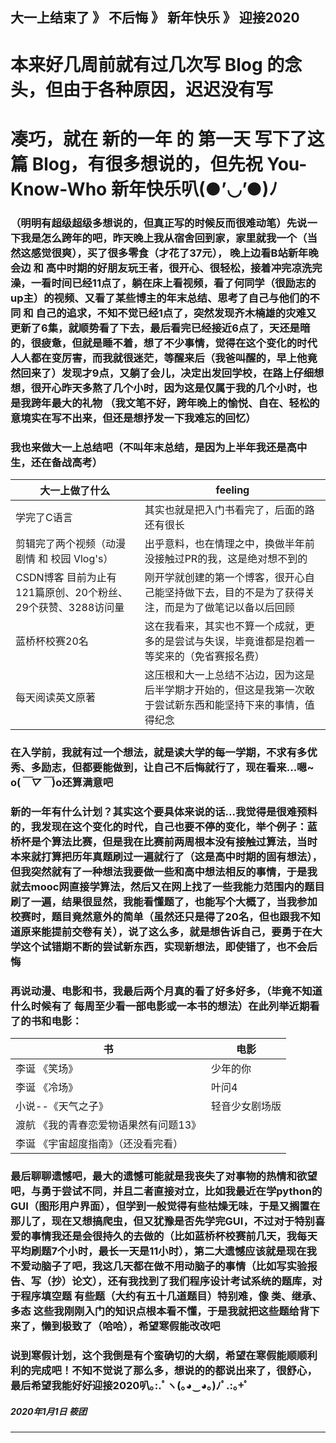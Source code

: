 大一上结束了 》 不后悔 》 新年快乐 》 迎接2020
---

# 本来好几周前就有过几次写 Blog 的念头，但由于各种原因，迟迟没有写

# 凑巧，就在 新的一年 的 第一天 写下了这篇 Blog，有很多想说的，但先祝 You-Know-Who 新年快乐叭(●’◡’●)ﾉ 

### （明明有超级超级多想说的，但真正写的时候反而很难动笔）先说一下我是怎么跨年的吧，昨天晚上我从宿舍回到家，家里就我一个（当然这感觉很爽），买了很多零食（才花了37元），  晚上边看B站新年晚会边 和 高中时期的好朋友玩王者，很开心、很轻松，接着冲完凉洗完澡，一看时间已经11点了，躺在床上看视频，看了何同学（很励志的up主）的视频、又看了某些博主的年末总结、思考了自己与他们的不同 和 自己的追求，不知不觉已经1点了，突然发现齐木楠雄的灾难又更新了6集，就顺势看了下去，最后看完已经接近6点了，天还是暗的，很疲惫，但就是睡不着，想了不少事情，觉得在这个变化的时代人人都在变厉害，而我就很迷茫，等醒来后（我爸叫醒的，早上他竟然回来了）发现才9点，又躺了会儿，决定出发回学校，在路上仔细想想，很开心昨天多熬了几个小时，因为这是仅属于我的几个小时，也是我跨年最大的礼物 （我文笔不好，跨年晚上的愉悦、自在、轻松的意境实在写不出来，但还是想抒发一下我难忘的回忆）

### 我也来做大一上总结吧（不叫年末总结，是因为上半年我还是高中生，还在备战高考）

| 大一上做了什么                           | feeling |     
 -------------                     |-------------
| 学完了C语言 |    其实也就是把入门书看完了，后面的路还有很长    |
| 剪辑完了两个视频（动漫剧情 和 校园 Vlog's） |   出乎意料，也在情理之中，换做半年前没接触过PR的我，这是绝对想不到的  |     
| CSDN博客 目前为止有121篇原创、20个粉丝、29个获赞、3288访问量 |  刚开学就创建的第一个博客，很开心自己能坚持做下去，目的不是为了获得关注，而是为了做笔记以备以后回顾  |   
| 蓝桥杯校赛20名 | 这在我看来，其实也不算一个成就，更多的是尝试与失误，毕竟谁都是抱着一等奖来的（免省赛报名费） |
| 每天阅读英文原著 | 这压根和大一上总结不沾边，因为这是后半学期才开始的，但这是我第一次敢于尝试新东西和能坚持下来的事情，值得纪念 |

### 在入学前，我就有过一个想法，就是读大学的每一学期，不求有多优秀、多励志，但都要能做到，让自己不后悔就行了，现在看来...嗯~ o(*￣▽￣*)o还算满意吧

### 新的一年有什么计划？其实这个要具体来说的话...我觉得是很难预料的，我发现在这个变化的时代，自己也要不停的变化，举个例子：蓝桥杯是个算法比赛，但是我在比赛前两周根本没有接触过算法，当时本来就打算把历年真题刷过一遍就行了（这是高中时期的固有想法），但我突然就有了一种想法我要做一些和高中想法相反的事情，于是我就去mooc网直接学算法，然后又在网上找了一些我能力范围内的题目刷了一遍，结果很显然，我能看懂题了，也能写个大概了，当我参加校赛时，题目竟然意外的简单（虽然还只是得了20名，但也跟我不知道原来能提前交卷有关），说了这么多，就是想告诉自己，要勇于在大学这个试错期不断的尝试新东西，实现新想法，即使错了，也不会后悔

### 再说动漫、电影和书，我最后两个月真的看了好多好多，（毕竟不知道什么时候有了 每周至少看一部电影或一本书的想法）在此列举近期看了的书和电影：
| 书   | 电影 |     
 -------------                     |-------------
| 李诞 《笑场》 |   少年的你     |
| 李诞 《冷场》 |  叶问4   |     
| 小说--《天气之子》 |  轻音少女剧场版   |   
| 渡航 《我的青春恋爱物语果然有问题13》 |   |
| 李诞 《宇宙超度指南》（还没看完看） |   |

### 最后聊聊遗憾吧，最大的遗憾可能就是我丧失了对事物的热情和欲望吧，与勇于尝试不同，并且二者直接对立，比如我最近在学python的GUI（图形用户界面），但学到一般觉得有些枯燥无味，于是又搁置在那儿了，现在又想搞爬虫，但又犹豫是否先学完GUI，不过对于特别喜爱的事情我还是会很持久的去做的（比如蓝桥杯校赛前几天，我每天平均刷题7个小时，最长一天是11小时），第二大遗憾应该就是现在我不爱动脑子了吧，我这几天都在做不用动脑子的事情（比如写实验报告、写（抄）论文），还有我找到了我们程序设计考试系统的题库，对于程序填空题 有些题（大约有五十几道题目）特别难，像 类、继承、多态 这些我刚刚入门的知识点根本看不懂，于是我就把这些题给背下来了，懒到极致了（哈哈），希望寒假能改改吧

### 说到寒假计划，这个我倒是有个蛮确切的大纲，希望在寒假能顺顺利利的完成吧！不知不觉说了那么多，想说的的都说出来了，很舒心，最后希望我能好好迎接2020叭｡:.ﾟヽ(｡◕‿◕｡)ﾉﾟ.:｡+ﾟ




##### 2020年1月1日 筱团
---
